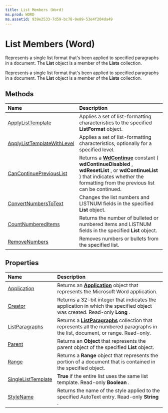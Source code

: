```yaml
---
title: List Members (Word)
ms.prod: WORD
ms.assetid: 939e2533-7d59-bc78-0e89-53e4f204da49
---
```



# List Members (Word)
Represents a single list format that's been applied to specified paragraphs in a document. The  **List** object is a member of the **Lists** collection.

Represents a single list format that's been applied to specified paragraphs in a document. The  **List** object is a member of the **Lists** collection.


## Methods



|**Name**|**Description**|
|:-----|:-----|
|[ApplyListTemplate](list-applylisttemplate-method-word.md)|Applies a set of list-formatting characteristics to the specified  **ListFormat** object.|
|[ApplyListTemplateWithLevel](list-applylisttemplatewithlevel-method-word.md)|Applies a set of list-formatting characteristics, optionally for a specified level.|
|[CanContinuePreviousList](list-cancontinuepreviouslist-method-word.md)|Returns a  **[WdContinue](wdcontinue-enumeration-word.md)** constant ( **wdContinueDisabled** , **wdResetList** , or **wdContinueList** ) that indicates whether the formatting from the previous list can be continued.|
|[ConvertNumbersToText](list-convertnumberstotext-method-word.md)|Changes the list numbers and LISTNUM fields in the specified  **List** object.|
|[CountNumberedItems](list-countnumbereditems-method-word.md)|Returns the number of bulleted or numbered items and LISTNUM fields in the specified  **List** object.|
|[RemoveNumbers](list-removenumbers-method-word.md)|Removes numbers or bullets from the specified list.|

## Properties



|**Name**|**Description**|
|:-----|:-----|
|[Application](list-application-property-word.md)|Returns an  **[Application](application-object-word.md)** object that represents the Microsoft Word application.|
|[Creator](list-creator-property-word.md)|Returns a 32-bit integer that indicates the application in which the specified object was created. Read-only  **Long** .|
|[ListParagraphs](list-listparagraphs-property-word.md)|Returns a  **[ListParagraphs](listparagraphs-object-word.md)** collection that represents all the numbered paragraphs in the list, document, or range. Read-only.|
|[Parent](list-parent-property-word.md)|Returns an  **Object** that represents the parent object of the specified **List** object.|
|[Range](list-range-property-word.md)|Returns a  **Range** object that represents the portion of a document that is contained in the specified object.|
|[SingleListTemplate](list-singlelisttemplate-property-word.md)| **True** if the entire list uses the same list template. Read-only **Boolean** .|
|[StyleName](list-stylename-property-word.md)|Returns the name of the style applied to the specified AutoText entry. Read-only  **String** .|

